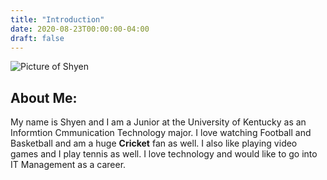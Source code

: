 ```yaml
---
title: "Introduction"
date: 2020-08-23T00:00:00-04:00
draft: false
---
```


![Picture of Shyen](https://elegant-swirles-90858e.netlify.app/shyen.jpg/)

About Me:
---------
My name is Shyen and I am a Junior at the University of Kentucky as an Informtion Cmmunication Technology major. I love watching Football and Basketball and am a huge **Cricket** fan as well. I also like playing video games and I play tennis as well. I love technology and would like to go into IT Management as a career.

